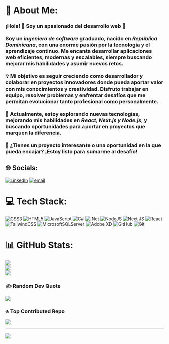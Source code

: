 <!--## Hi there 👋


**LouisMc1828/LouisMc1828** is a ✨ _special_ ✨ repository because its `README.md` (this file) appears on your GitHub profile.

Here are some ideas to get you started:

- 🔭 I’m currently working on ...
- 🌱 I’m currently learning ...
- 👯 I’m looking to collaborate on ...
- 🤔 I’m looking for help with ...
- 💬 Ask me about ...
- 📫 How to reach me: ...
- 😄 Pronouns: ...
- ⚡ Fun fact: ...
-->

# 💫 About Me:
### ¡Hola! 👋 Soy un apasionado del desarrollo web 🚀  <br><br>Soy un *ingeniero de software* graduado, nacido en *República Dominicana*, con una enorme pasión por la tecnología y el aprendizaje continuo. Me encanta desarrollar aplicaciones web eficientes, modernas y escalables, siempre buscando mejorar mis habilidades y asumir nuevos retos.  <br><br>💡 Mi objetivo es seguir creciendo como desarrollador y colaborar en proyectos innovadores donde pueda aportar valor con mis conocimientos y creatividad. Disfruto trabajar en equipo, resolver problemas y enfrentar desafíos que me permitan evolucionar tanto profesional como personalmente.  <br><br>📌 Actualmente, estoy explorando nuevas tecnologías, mejorando mis habilidades en *React, Next.js y Node.js*, y buscando oportunidades para aportar en proyectos que marquen la diferencia.  <br><br>🔗 ¿Tienes un proyecto interesante o una oportunidad en la que pueda encajar? ¡Estoy listo para sumarme al desafío! 


## 🌐 Socials:
[![LinkedIn](https://img.shields.io/badge/LinkedIn-%230077B5.svg?logo=linkedin&logoColor=white)](https://linkedin.com/in/https://www.linkedin.com/in/louis-morillo-320410280/) [![email](https://img.shields.io/badge/Email-D14836?logo=gmail&logoColor=white)](mailto:louisdev1828@outlook.com) 

# 💻 Tech Stack:
![CSS3](https://img.shields.io/badge/css3-%231572B6.svg?style=for-the-badge&logo=css3&logoColor=white) ![HTML5](https://img.shields.io/badge/html5-%23E34F26.svg?style=for-the-badge&logo=html5&logoColor=white) ![JavaScript](https://img.shields.io/badge/javascript-%23323330.svg?style=for-the-badge&logo=javascript&logoColor=%23F7DF1E) ![C#](https://img.shields.io/badge/c%23-%23239120.svg?style=for-the-badge&logo=csharp&logoColor=white) ![.Net](https://img.shields.io/badge/.NET-5C2D91?style=for-the-badge&logo=.net&logoColor=white) ![NodeJS](https://img.shields.io/badge/node.js-6DA55F?style=for-the-badge&logo=node.js&logoColor=white) ![Next JS](https://img.shields.io/badge/Next-black?style=for-the-badge&logo=next.js&logoColor=white) ![React](https://img.shields.io/badge/react-%2320232a.svg?style=for-the-badge&logo=react&logoColor=%2361DAFB) ![TailwindCSS](https://img.shields.io/badge/tailwindcss-%2338B2AC.svg?style=for-the-badge&logo=tailwind-css&logoColor=white) ![MicrosoftSQLServer](https://img.shields.io/badge/Microsoft%20SQL%20Server-CC2927?style=for-the-badge&logo=microsoft%20sql%20server&logoColor=white) ![Adobe XD](https://img.shields.io/badge/Adobe%20XD-470137?style=for-the-badge&logo=Adobe%20XD&logoColor=#FF61F6) ![GitHub](https://img.shields.io/badge/github-%23121011.svg?style=for-the-badge&logo=github&logoColor=white) ![Git](https://img.shields.io/badge/git-%23F05033.svg?style=for-the-badge&logo=git&logoColor=white)
# 📊 GitHub Stats:
![](https://github-readme-stats.vercel.app/api?username=LouisMc1828&theme=midnight-purple&hide_border=true&include_all_commits=false&count_private=true)<br/>
![](https://nirzak-streak-stats.vercel.app/?user=LouisMc1828&theme=midnight-purple&hide_border=true)<br/>
![](https://github-readme-stats.vercel.app/api/top-langs/?username=LouisMc1828&theme=midnight-purple&hide_border=true&include_all_commits=false&count_private=true&layout=compact)

### ✍️ Random Dev Quote
![](https://quotes-github-readme.vercel.app/api?type=horizontal&theme=tokyonight)

### 🔝 Top Contributed Repo
![](https://github-contributor-stats.vercel.app/api?username=LouisMc1828&limit=5&theme=midnight-purple&combine_all_yearly_contributions=true)

---
[![](https://visitcount.itsvg.in/api?id=LouisMc1828&icon=2&color=0)](https://visitcount.itsvg.in)

<!-- Proudly created with GPRM ( https://gprm.itsvg.in ) -->
